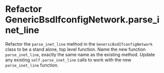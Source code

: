 # Refactor GenericBsdIfconfigNetwork.parse_inet_line

Refactor the `parse_inet_line` method in the `GenericBsdIfconfigNetwork` class to be a stand alone, top level function.
Name the new function `parse_inet_line`, exactly the same name as the existing method.
Update any existing `self.parse_inet_line` calls to work with the new `parse_inet_line` function.
